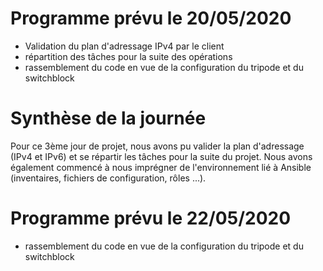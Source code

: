 # Programme prévu le 20/05/2020

* Validation du plan d'adressage IPv4 par le client
* répartition des tâches pour la suite des opérations
* rassemblement du code en vue de la configuration du tripode et du switchblock

# Synthèse de la journée

Pour ce 3ème jour de projet, nous avons pu valider la plan d'adressage (IPv4 et IPv6) et se répartir les tâches pour la suite du projet.
Nous avons également commencé à nous imprégner de l'environnement lié à Ansible (inventaires, fichiers de configuration, rôles ...).

# Programme prévu le 22/05/2020

* rassemblement du code en vue de la configuration du tripode et du switchblock

